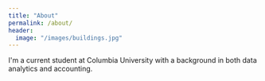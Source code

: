 ```yaml
---
title: "About"
permalink: /about/
header:
  image: "/images/buildings.jpg"
---
```


I'm a current student at Columbia University with a background in both data analytics and accounting.
